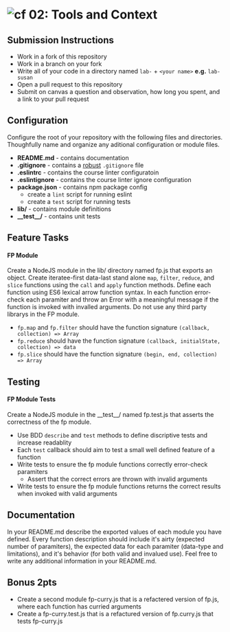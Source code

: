 ![cf](https://i.imgur.com/7v5ASc8.png) 02: Tools and Context
======

## Submission Instructions
* Work in a fork of this repository
* Work in a branch on your fork
* Write all of your code in a directory named `lab-` + `<your name>` **e.g.** `lab-susan`
* Open a pull request to this repository
* Submit on canvas a question and observation, how long you spent, and a link to your pull request

## Configuration 
Configure the root of your repository with the following files and directories. Thoughfully name and organize any aditional configuration or module files.
* **README.md** - contains documentation
* **.gitignore** - contains a [robust](http://gitignore.io) `.gitignore` file 
* **.eslintrc** - contains the course linter configuratoin
* **.eslintignore** - contains the course linter ignore configuration
* **package.json** - contains npm package config
  * create a `lint` script for running eslint
  * create a `test` script for running tests
* **lib/** - contains module definitions
* **\_\_test\_\_/** - contains unit tests

## Feature Tasks
#### FP Module
Create a NodeJS module in the lib/ directory named fp.js that exports an object. Create iteratee-first data-last stand alone `map`, `filter`, `reduce`, and `slice` functions using the `call` and `apply` function methods. Define each function using ES6 lexical arrow function syntax. In each function error-check each paramiter and throw an Error with a meaningful message if the function is invoked with invalled arguments. Do not use any third party librarys in the FP module.

* `fp.map` and `fp.filter` should have the function signature `(callback, collection) => Array`
* `fp.reduce` should have the function signature `(callback, initialState, collection) => data`
* `fp.slice` should have the function signature `(begin, end, collection) => Array`

## Testing
#### FP Module Tests
Create a NodeJS module in the \_\_test\_\_/ named fp.test.js that asserts the correctness of the fp module.  

* Use BDD `describe` and `test` methods to define discriptive tests and increase readablity
* Each `test` callback should aim to test a small well defined feature of a function
* Write tests to ensure the fp module functions correctly error-check paramiters
  * Assert that the correct errors are thrown with invalid arguments
* Write tests to ensure the fp module functions returns the correct results when invoked with valid arguments

##  Documentation
In your README.md describe the exported values of each module you have defined. Every function description should include it's airty (expected number of paramiters), the expected data for each paramiter (data-type and limitations), and it's behavior (for both valid and invalued use). Feel free to write any additional information in your README.md.

## Bonus 2pts
* Create a second module fp-curry.js that is a refactered version of fp.js, where each function has curried arguments
* Create a fp-curry.test.js that is a refactured version of fp.curry.js that tests fp-curry.js
